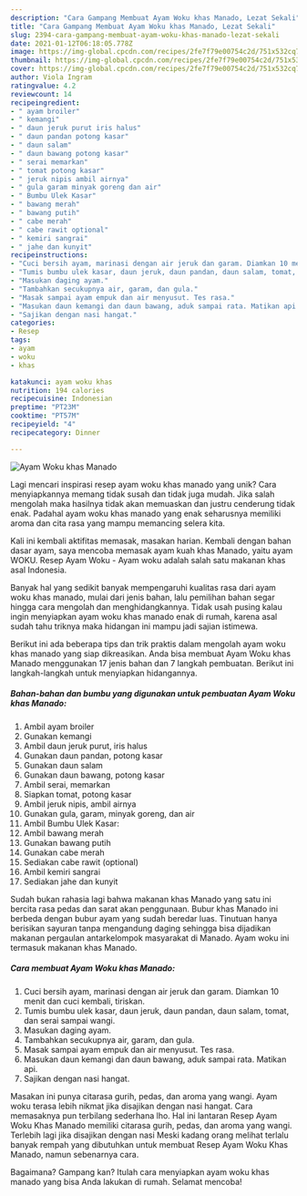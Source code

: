 ```yaml
---
description: "Cara Gampang Membuat Ayam Woku khas Manado, Lezat Sekali"
title: "Cara Gampang Membuat Ayam Woku khas Manado, Lezat Sekali"
slug: 2394-cara-gampang-membuat-ayam-woku-khas-manado-lezat-sekali
date: 2021-01-12T06:18:05.778Z
image: https://img-global.cpcdn.com/recipes/2fe7f79e00754c2d/751x532cq70/ayam-woku-khas-manado-foto-resep-utama.jpg
thumbnail: https://img-global.cpcdn.com/recipes/2fe7f79e00754c2d/751x532cq70/ayam-woku-khas-manado-foto-resep-utama.jpg
cover: https://img-global.cpcdn.com/recipes/2fe7f79e00754c2d/751x532cq70/ayam-woku-khas-manado-foto-resep-utama.jpg
author: Viola Ingram
ratingvalue: 4.2
reviewcount: 14
recipeingredient:
- " ayam broiler"
- " kemangi"
- " daun jeruk purut iris halus"
- " daun pandan potong kasar"
- " daun salam"
- " daun bawang potong kasar"
- " serai memarkan"
- " tomat potong kasar"
- " jeruk nipis ambil airnya"
- " gula garam minyak goreng dan air"
- " Bumbu Ulek Kasar"
- " bawang merah"
- " bawang putih"
- " cabe merah"
- " cabe rawit optional"
- " kemiri sangrai"
- " jahe dan kunyit"
recipeinstructions:
- "Cuci bersih ayam, marinasi dengan air jeruk dan garam. Diamkan 10 menit dan cuci kembali, tiriskan."
- "Tumis bumbu ulek kasar, daun jeruk, daun pandan, daun salam, tomat, dan serai sampai wangi."
- "Masukan daging ayam."
- "Tambahkan secukupnya air, garam, dan gula."
- "Masak sampai ayam empuk dan air menyusut. Tes rasa."
- "Masukan daun kemangi dan daun bawang, aduk sampai rata. Matikan api."
- "Sajikan dengan nasi hangat."
categories:
- Resep
tags:
- ayam
- woku
- khas

katakunci: ayam woku khas 
nutrition: 194 calories
recipecuisine: Indonesian
preptime: "PT23M"
cooktime: "PT57M"
recipeyield: "4"
recipecategory: Dinner

---
```



![Ayam Woku khas Manado](https://img-global.cpcdn.com/recipes/2fe7f79e00754c2d/751x532cq70/ayam-woku-khas-manado-foto-resep-utama.jpg)

Lagi mencari inspirasi resep ayam woku khas manado yang unik? Cara menyiapkannya memang tidak susah dan tidak juga mudah. Jika salah mengolah maka hasilnya tidak akan memuaskan dan justru cenderung tidak enak. Padahal ayam woku khas manado yang enak seharusnya memiliki aroma dan cita rasa yang mampu memancing selera kita.

Kali ini kembali aktifitas memasak, masakan harian. Kembali dengan bahan dasar ayam, saya mencoba memasak ayam kuah khas Manado, yaitu ayam WOKU. Resep Ayam Woku - Ayam woku adalah salah satu makanan khas asal Indonesia.

Banyak hal yang sedikit banyak mempengaruhi kualitas rasa dari ayam woku khas manado, mulai dari jenis bahan, lalu pemilihan bahan segar hingga cara mengolah dan menghidangkannya. Tidak usah pusing kalau ingin menyiapkan ayam woku khas manado enak di rumah, karena asal sudah tahu triknya maka hidangan ini mampu jadi sajian istimewa.


Berikut ini ada beberapa tips dan trik praktis dalam mengolah ayam woku khas manado yang siap dikreasikan. Anda bisa membuat Ayam Woku khas Manado menggunakan 17 jenis bahan dan 7 langkah pembuatan. Berikut ini langkah-langkah untuk menyiapkan hidangannya.

<!--inarticleads1-->

##### Bahan-bahan dan bumbu yang digunakan untuk pembuatan Ayam Woku khas Manado:

1. Ambil  ayam broiler
1. Gunakan  kemangi
1. Ambil  daun jeruk purut, iris halus
1. Gunakan  daun pandan, potong kasar
1. Gunakan  daun salam
1. Gunakan  daun bawang, potong kasar
1. Ambil  serai, memarkan
1. Siapkan  tomat, potong kasar
1. Ambil  jeruk nipis, ambil airnya
1. Gunakan  gula, garam, minyak goreng, dan air
1. Ambil  Bumbu Ulek Kasar:
1. Ambil  bawang merah
1. Gunakan  bawang putih
1. Gunakan  cabe merah
1. Sediakan  cabe rawit (optional)
1. Ambil  kemiri sangrai
1. Sediakan  jahe dan kunyit


Sudah bukan rahasia lagi bahwa makanan khas Manado yang satu ini bercita rasa pedas dan sarat akan penggunaan. Bubur khas Manado ini berbeda dengan bubur ayam yang sudah beredar luas. Tinutuan hanya berisikan sayuran tanpa mengandung daging sehingga bisa dijadikan makanan pergaulan antarkelompok masyarakat di Manado. Ayam woku ini termasuk makanan khas Manado. 

<!--inarticleads2-->

##### Cara membuat Ayam Woku khas Manado:

1. Cuci bersih ayam, marinasi dengan air jeruk dan garam. Diamkan 10 menit dan cuci kembali, tiriskan.
1. Tumis bumbu ulek kasar, daun jeruk, daun pandan, daun salam, tomat, dan serai sampai wangi.
1. Masukan daging ayam.
1. Tambahkan secukupnya air, garam, dan gula.
1. Masak sampai ayam empuk dan air menyusut. Tes rasa.
1. Masukan daun kemangi dan daun bawang, aduk sampai rata. Matikan api.
1. Sajikan dengan nasi hangat.


Masakan ini punya citarasa gurih, pedas, dan aroma yang wangi. Ayam woku terasa lebih nikmat jika disajikan dengan nasi hangat. Cara memasaknya pun terbilang sederhana lho. Hal ini lantaran Resep Ayam Woku Khas Manado memiliki citarasa gurih, pedas, dan aroma yang wangi. Terlebih lagi jika disajikan dengan nasi Meski kadang orang melihat terlalu banyak rempah yang dibutuhkan untuk membuat Resep Ayam Woku Khas Manado, namun sebenarnya cara. 

Bagaimana? Gampang kan? Itulah cara menyiapkan ayam woku khas manado yang bisa Anda lakukan di rumah. Selamat mencoba!
